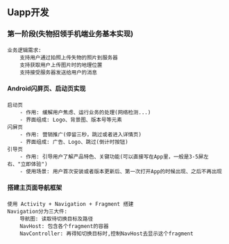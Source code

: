 ## Uapp开发

### 第一阶段(失物招领手机端业务基本实现)

```
业务逻辑需求:
    支持用户通过拍照上传失物的照片到服务器
    支持获取用户上传图片时的地理位置
    支持接受服务器发送给用户的消息
```


#### Android闪屏页、启动页实现

```
启动页
    - 作用: 缓解用户焦虑、运行业务的处理(网络检测...)
    - 界面组成: Logo、背景图、版本号等元素
闪屏页
    - 作用: 营销推广(停留三秒，跳过或者进入详情页)
    - 界面组成: 广告、Logo、跳过(倒计时按钮)
引导页
    - 作用: 引导用户了解产品特色、关键功能(可以直接写在App里，一般是3-5屏左右、"立即体验")
    - 使用场景: 用户首次安装或者版本更新后、第一次打开App的时候出现、之后不再出现
```

#### 搭建主页面导航框架

```
使用 Activity + Navigation + Fragment 搭建
Navigation分为三大件:
    导航图: 读取待切换目标及路径
    NavHost: 包含各个fragment的容器
    NavController: 再得知切换目标时,控制NavHost去显示这个fragment
```

